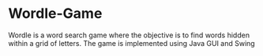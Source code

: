# Wordle-Game
Wordle is a word search game where the objective is to find words hidden within a grid of letters. The game is implemented using Java GUI and Swing
